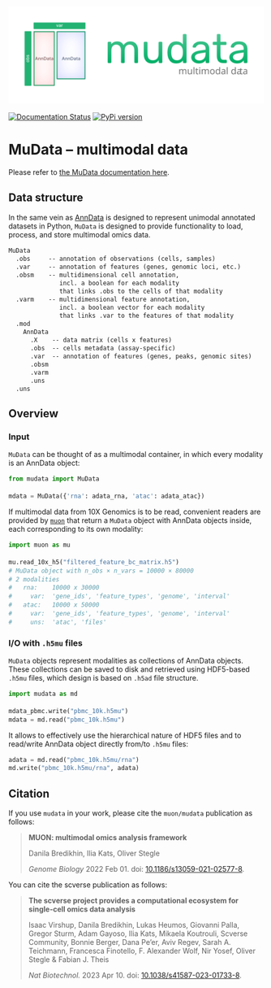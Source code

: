 <img src="./docs/img/mudata.svg" data-canonical-src="./docs/img/mudata.svg" width="700"/>

[![Documentation Status](https://readthedocs.org/projects/mudata/badge/?version=latest)](http://mudata.readthedocs.io/)
[![PyPi version](https://img.shields.io/pypi/v/mudata)](https://pypi.org/project/mudata)

# MuData – multimodal data

Please refer to [the MuData documentation here](https://mudata.readthedocs.io/).

## Data structure

In the same vein as [AnnData](https://github.com/theislab/anndata) is designed to represent unimodal annotated datasets in Python, `MuData` is designed to provide functionality to load, process, and store multimodal omics data.


```
MuData
  .obs     -- annotation of observations (cells, samples)
  .var     -- annotation of features (genes, genomic loci, etc.)
  .obsm    -- multidimensional cell annotation, 
              incl. a boolean for each modality
              that links .obs to the cells of that modality
  .varm    -- multidimensional feature annotation, 
              incl. a boolean vector for each modality
              that links .var to the features of that modality
  .mod
    AnnData
      .X    -- data matrix (cells x features)
      .obs  -- cells metadata (assay-specific)
      .var  -- annotation of features (genes, peaks, genomic sites)
      .obsm
      .varm
      .uns
  .uns
```

## Overview

### Input

`MuData` can be thought of as a multimodal container, in which every modality is an AnnData object:

```py
from mudata import MuData

mdata = MuData({'rna': adata_rna, 'atac': adata_atac})
```

If multimodal data from 10X Genomics is to be read, convenient readers are provided by [`muon`](https://github.com/scverse/muon) that return a `MuData` object with AnnData objects inside, each corresponding to its own modality:

```py
import muon as mu

mu.read_10x_h5("filtered_feature_bc_matrix.h5")
# MuData object with n_obs × n_vars = 10000 × 80000 
# 2 modalities
#   rna:	10000 x 30000
#     var:	'gene_ids', 'feature_types', 'genome', 'interval'
#   atac:	10000 x 50000
#     var:	'gene_ids', 'feature_types', 'genome', 'interval'
#     uns:	'atac', 'files'
```

### I/O with `.h5mu` files

`MuData` objects represent modalities as collections of AnnData objects. These collections can be saved to disk and retrieved using HDF5-based `.h5mu` files, which design is based on `.h5ad` file structure.

```py
import mudata as md

mdata_pbmc.write("pbmc_10k.h5mu")
mdata = md.read("pbmc_10k.h5mu")
```

It allows to effectively use the hierarchical nature of HDF5 files and to read/write AnnData object directly from/to `.h5mu` files:

```py
adata = md.read("pbmc_10k.h5mu/rna")
md.write("pbmc_10k.h5mu/rna", adata)
```

## Citation

If you use `mudata` in your work, please cite the `muon/mudata` publication as follows:

> **MUON: multimodal omics analysis framework**
> 
> Danila Bredikhin, Ilia Kats, Oliver Stegle
>
> _Genome Biology_ 2022 Feb 01. doi: [10.1186/s13059-021-02577-8](https://doi.org/10.1186/s13059-021-02577-8).

You can cite the scverse publication as follows:

> **The scverse project provides a computational ecosystem for single-cell omics data analysis**
>
> Isaac Virshup, Danila Bredikhin, Lukas Heumos, Giovanni Palla, Gregor Sturm, Adam Gayoso, Ilia Kats, Mikaela Koutrouli, Scverse Community, Bonnie Berger, Dana Pe’er, Aviv Regev, Sarah A. Teichmann, Francesca Finotello, F. Alexander Wolf, Nir Yosef, Oliver Stegle & Fabian J. Theis
>
> _Nat Biotechnol._ 2023 Apr 10. doi: [10.1038/s41587-023-01733-8](https://doi.org/10.1038/s41587-023-01733-8).
